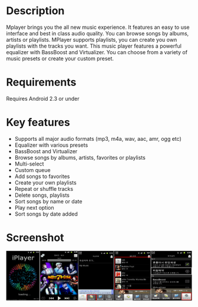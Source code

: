 # Description
Mplayer brings you the all new music experience. It features an easy to use interface and best in class audio quality. You can browse songs by albums, artists or playlists. MPlayer supports playlists, you can create you own playlists with the tracks you want. This music player features a powerful equalizer with BassBoost and Virtualizer. You can choose from a variety of music presets or create your custom preset.

# Requirements
Requires Android 2.3 or under

# Key features
- Supports all major audio formats (mp3, m4a, wav, aac, amr, ogg etc)
- Equalizer with various presets
- BassBoost and Virtualizer
- Browse songs by albums, artists, favorites or playlists
- Multi-select
- Custom queue
- Add songs to favorites
- Create your own playlists
- Repeat or shuffle tracks
- Delete songs, playlists
- Sort songs by name or date
- Play next option
- Sort songs by date added

# Screenshot
![screenshot.png](./screenshot.png)

